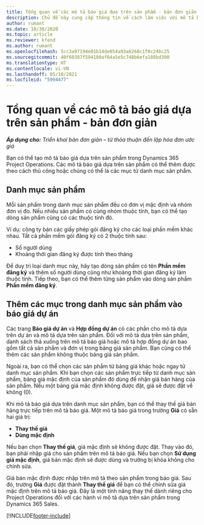 ```yaml
---
title: Tổng quan về các mô tả báo giá dựa trên sản phẩm - bản đơn giản
description: Chủ đề này cung cấp thông tin về cách làm việc với mô tả báo giá dựa trên sản phẩm.
author: rumant
ms.date: 10/30/2020
ms.topic: article
ms.reviewer: kfend
ms.author: rumant
ms.openlocfilehash: 5cc3a97194e01b14de054a93a6268c1f0c24bc25
ms.sourcegitcommit: 40f68387f594180af64a5e5c748b6efa188bd300
ms.translationtype: HT
ms.contentlocale: vi-VN
ms.lasthandoff: 05/10/2021
ms.locfileid: "5994477"
---
```

# <a name="product-based-quote-lines-overview---lite"></a>Tổng quan về các mô tả báo giá dựa trên sản phẩm - bản đơn giản

_**Áp dụng cho:** Triển khai bản đơn giản – từ thỏa thuận đến lập hóa đơn ước giá_

Bạn có thể tạo mô tả báo giá dựa trên sản phẩm trong Dynamics 365 Project Operations. Các mô tả báo giá dựa trên sản phẩm có thể thêm được theo cách thủ công hoặc chúng có thể là các mục từ danh mục sản phẩm.

## <a name="product-catalog"></a>Danh mục sản phẩm

Mỗi sản phẩm trong danh mục sản phẩm đều có đơn vị mặc định và nhóm đơn vị đo. Nếu nhiều sản phẩm có cùng nhóm thuộc tính, bạn có thể tạo dòng sản phẩm cũng có các thuộc tính đó. 

Ví dụ: công ty bán các giấy phép gói đăng ký cho các loại phần mềm khác nhau. Tất cả phần mềm gói đăng ký có 2 thuộc tính sau:

- Số người dùng
- Khoảng thời gian đăng ký được tính theo tháng

Để duy trì loại danh mục này, hãy tạo dòng sản phẩm có tên **Phần mềm đăng ký** và thêm số người dùng cũng như khoảng thời gian đăng ký làm thuộc tính. Tiếp theo, bạn có thể thêm từng sản phẩm vào dòng sản phẩm **Phần mềm đăng ký**.

## <a name="add-product-catalog-items-to-a-project-quote"></a>Thêm các mục trong danh mục sản phẩm vào báo giá dự án

Các trang **Báo giá dự án** và **Hợp đồng dự án** có các phần cho mô tả dựa trên dự án và mô tả dựa trên sản phẩm. Đối với mô tả dựa trên sản phẩm, danh sách thả xuống trên mô tả báo giá hoặc mô tả hợp đồng dự án bao gồm tất cả sản phẩm và đơn vị trong bảng giá sản phẩm. Bạn cũng có thể thêm các sản phẩm không thuộc bảng giá sản phẩm.

Ngoài ra, bạn có thể chọn các sản phẩm từ bảng giá khác hoặc ngay từ danh mục sản phẩm. Khi bạn chọn các sản phẩm trực tiếp từ danh mục sản phẩm, bảng giá mặc định của sản phẩm đó dùng để nhận giá bán hàng của sản phẩm. Nếu một bảng giá mặc định không được đặt, giá sẽ được đặt về không (0).

Khi mô tả báo giá dựa trên danh mục sản phẩm, bạn có thể thay thế giá bán hàng trực tiếp trên mô tả báo giá. Một mô tả báo giá trong trường **Giá** có sẵn hai giá trị:

- **Thay thế giá**
- **Dùng mặc định**

Nếu bạn chọn **Thay thế giá**, giá mặc định sẽ không được đặt. Thay vào đó, bạn phải nhập giá cho sản phẩm trên mô tả báo giá. Nếu bạn chọn **Sử dụng giá mặc định**, giá bán mặc định sẽ được dùng và trường bị khóa không cho chỉnh sửa.

Giá bán mặc định được nhập trên mô tả theo sản phẩm trong báo giá. Sau đó, trường **Giá** được đặt thành **Thay thế giá** để bạn có thể chỉnh sửa giá mặc định trên mô tả báo giá. Đây là một tính năng thay thế dành riêng cho Project Operations đối với các hành vi mô tả dựa trên sản phẩm trong Dynamics 365 Sales.


[!INCLUDE[footer-include](../../includes/footer-banner.md)]